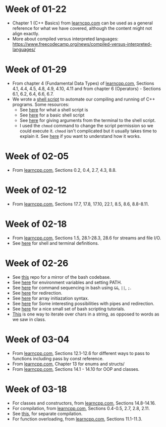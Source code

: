 # Week of 01-22
- Chapter 1 (C++ Basics) from [learncpp.com](https://www.learncpp.com/) can be used as a general reference for what we have covered, although the content might not align exactly.
- More about compiled versus interpreted languages: https://www.freecodecamp.org/news/compiled-versus-interpreted-languages/


# Week of 01-29
- From chapter 4 (Fundamental Data Types) of [learncpp.com](https://www.learncpp.com/), Sections 4.1, 4.4, 4.5, 4.8, 4.9, 4.10, 4.11 
and from chapter 6 (Operators) - Sections 6.1, 6.2, 6.4, 6.6, 6.7.
- We wrote a [shell script](./01-31/compandrun.sh) to automate our compiling and running of C++ programs. Some resources:
    + See [here](https://www.techtarget.com/searchdatacenter/definition/shell-script) for what a shell script is
    + See [here](https://www.shellscript.sh/first.html#home) for a basic shell script
    + See [here](https://www.digitalocean.com/community/tutorials/read-command-line-arguments-in-shell-scripts) for giving arguments from the terminal to the shell script.
    + I used the `chmod` command to change the script permission so we could execute it. `chmod` isn't complicated but it usually takes time to explain it. See [here](https://opensource.com/article/19/8/linux-chmod-command) if you want to understand how it works.

# Week of 02-05
- From [learncpp.com](https://www.learncpp.com/), Sections 0.2, 0.4, 2.7, 4.3, 8.8.

# Week of 02-12
- From [learncpp.com](https://www.learncpp.com/), Sections 17.7, 17.8, 17.10, 22.1, 8.5, 8.6, 8.8-8.11.

# Week of 02-18
- From [learncpp.com](https://www.learncpp.com/), Sections 1.5, 28.1-28.3, 28.6 for streams and file I/O.
- See [here](https://linuxcommand.org/lc3_lts0010.php) for shell and terminal definitions.

# Week of 02-26
- See [this](https://github.com/bminor/bash) repo for a mirror of the bash codebase.
- See [here](https://opensource.com/article/19/8/what-are-environment-variables) for environment variables and setting PATH.
- See [here](https://frnn.medium.com/understanding-and-in-linux-bash-navigating-command-sequences-like-a-pro-fe5e72489da1) for command sequencing in bash using `&&`, `||`, `;`.
- See [here](https://www.howtogeek.com/435903/what-are-stdin-stdout-and-stderr-on-linux/) for redirection.
- See [here](https://en.cppreference.com/w/c/language/array_initialization) for array initiazation syntax.
- See [here](https://www.linkedin.com/pulse/mastering-pipes-linux-comprehensive-guide-examples-muhammad-shafique/) for Some interesting possibilities with pipes and redirection.
- See [here](https://ryanstutorials.net/bash-scripting-tutorial/) for a nice small set of bash scripting tutorials.
- [This](https://www.tutorialkart.com/bash-shell-scripting/bash-iterate-over-characters-in-string/#gsc.tab=0) is one way to iterate over chars in a string, as opposed to words as we saw in class.

# Week of 03-04
- From [learncpp.com](https://www.learncpp.com/), Sections 12.1-12.6 for different ways to pass to functions including pass by const reference.
- From [learncpp.com](https://www.learncpp.com/), Chapter 13 for enums and structs/
- From [learncpp.com](https://www.learncpp.com/), Sections 14.1 - 14.10 for OOP and classes.

# Week of 03-18
- For classes and constructors, from [learncpp.com](https://www.learncpp.com/), Sections 14.8-14.16.
- For compilation, from [learncpp.com](https://www.learncpp.com/), Sections 0.4-0.5, 2.7, 2.8, 2.11.
- See [this](https://www2.cs.sfu.ca/CourseCentral/125/tjd/separate_compile_RGB_color.html), for separate compilation.
- For function overloading, from [learncpp.com](https://www.learncpp.com/), Sections 11.1-11.3.